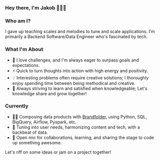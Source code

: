 ### Hey there, I'm Jakob 🎸👨‍💻

### Who am I?
I gave up teaching scales and melodies to tune and scale applications. I'm primarily a Backend Software/Data Engineer who's fascinated by tech.

### What I'm About
- 🎯 I love challenges, and I'm always eager to surpass goals and expectations.
- ⚡ Quick to turn thoughts into action with high energy and positivity.
- 💡 Interesting problems often require creative solutions; I thoroughly enjoy spending time between being methodical and creative.
- 📖 Always striving to learn and satisfied when knowledgeable; Let's knowledge share and grow together!

### Currently
- 🧑‍🔧 Composing data products with [Brandfolder](https://brandfolder.com/), using Python, SQL, BigQuery, Airflow, Pyspark, etc.
- 🤝 Tuning into user needs, harmonizing content and tech, with a backbeat of data.
- 🎤 Open mic for collaborations, learning, and sharing the stage to code up something awesome.

Let's riff on some ideas or jam on a project together!
